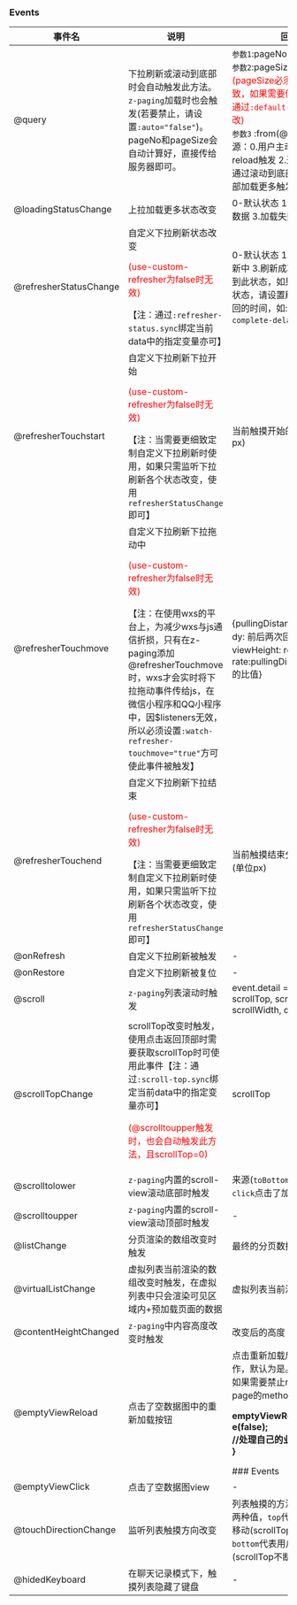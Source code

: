 ### Events

| 事件名                                      | 说明                                                         | 回调参数                                                     |
| ------------------------------------------- | ------------------------------------------------------------ | ------------------------------------------------------------ |
| @query                                      | 下拉刷新或滚动到底部时会自动触发此方法。`z-paging`加载时也会触发(若要禁止，请设置`:auto="false"`)。pageNo和pageSize会自动计算好，直接传给服务器即可。 | `参数1`:pageNo(当前第几页)；<br/>`参数2`:pageSize(每页多少条)<span style="color:red;">(pageSize必须与传给服务器的一致，如果需要修改pageSize，请通过`:default-page-size="15"`修改)</span><br/>`参数3` <Badge text="2.1.4"/>:from(@query的触发来源：0.用户主动下拉刷新 1.通过reload触发 2.通过refresh触发 3.通过滚动到底部加载更多或点击底部加载更多触发) |
| @loadingStatusChange                        | 上拉加载更多状态改变                                         | 0-默认状态 1.加载中 2.没有更多数据 3.加载失败                |
| @refresherStatusChange                      | 自定义下拉刷新状态改变<p style="color:red;">(use-custom-refresher为false时无效)</p>【注：通过`:refresher-status.sync`绑定当前data中的指定变量亦可】 | 0-默认状态 1.松手立即刷新 2.刷新中 3.刷新成功(默认情况下看不到此状态，如果需要展示刷新成功状态，请设置刷新结束以后延时收回的时间，如:`:refresher-complete-delay="200"`) |
| @refresherTouchstart                        | 自定义下拉刷新下拉开始<p style="color:red;">(use-custom-refresher为false时无效)</p>【注：当需要更细致定制自定义下拉刷新时使用，如果只需监听下拉刷新各个状态改变，使用`refresherStatusChange`即可】 | 当前触摸开始的屏幕点的y值(单位px)                            |
| @refresherTouchmove                         | 自定义下拉刷新下拉拖动中<p style="color:red;">(use-custom-refresher为false时无效)</p>【注：在使用wxs的平台上，为减少wxs与js通信折损，只有在z-paging添加@refresherTouchmove时，wxs才会实时将下拉拖动事件传给js，在微信小程序和QQ小程序中，因$listeners无效，所以必须设置`:watch-refresher-touchmove="true"`方可使此事件被触发】 | {pullingDistance: 下拉的距离, dy: 前后两次回调滑动距离的差值, viewHeight: refresh组件高度, rate:pullingDistance/viewHeight的比值} |
| @refresherTouchend                          | 自定义下拉刷新下拉结束<p style="color:red;">(use-custom-refresher为false时无效)</p>【注：当需要更细致定制自定义下拉刷新时使用，如果只需监听下拉刷新各个状态改变，使用`refresherStatusChange`即可】 | 当前触摸结束分页内容下移的y值(单位px)                        |
| @onRefresh                                  | 自定义下拉刷新被触发                                         | -                                                            |
| @onRestore                                  | 自定义下拉刷新被复位                                         | -                                                            |
| @scroll                                     | `z-paging`列表滚动时触发                                     | event.detail = {scrollLeft, scrollTop, scrollHeight, scrollWidth, deltaX, deltaY} |
| @scrollTopChange                            | scrollTop改变时触发，使用点击返回顶部时需要获取scrollTop时可使用此事件【注：通过`:scroll-top.sync`绑定当前data中的指定变量亦可】<p style="color:red;">(@scrolltoupper触发时，也会自动触发此方法，且scrollTop=0)</p> | scrollTop                                                    |
| @scrolltolower                              | `z-paging`内置的scroll-view滚动底部时触发                    | 来源(`toBottom`滚动到底部；`click`点击了加载更多view)        |
| @scrolltoupper                              | `z-paging`内置的scroll-view滚动顶部时触发                    | -                                                            |
| @listChange                                 | 分页渲染的数组改变时触发                                     | 最终的分页数据数组                                           |
| @virtualListChange <Badge text="2.2.7"/>    | 虚拟列表当前渲染的数组改变时触发，在虚拟列表中只会渲染可见区域内+预加载页面的数据 | 虚拟列表当前渲染的数组                                       |
| @contentHeightChanged <Badge text="2.1.3"/> | `z-paging`中内容高度改变时触发                               | 改变后的高度                                                 |
| @emptyViewReload <Badge text="1.8.0"/>      | 点击了空数据图中的重新加载按钮                               | 点击重新加载后是否进行reload操作，默认为是。<br>如果需要禁止reload事件，则在page的methods中书写：<p style="font-weight:bold;">emptyViewReload(e){<br/> e(false);<br/>  //处理自己的业务逻辑<br/>}</p>### Events |
| @emptyViewClick <Badge text="2.3.3"/>       | 点击了空数据图view                                           | -                                                            |
| @touchDirectionChange <Badge text="2.3.0"/> | 监听列表触摸方向改变                                         | 列表触摸的方法，有`top`和`bottom`两种值，`top`代表用户将列表向上移动(scrollTop不断减小)，`bottom`代表用户将列表向下移动(scrollTop不断增大) |
| @hidedKeyboard <Badge text="2.3.6"/>        | 在聊天记录模式下，触摸列表隐藏了键盘                         | -                                                            |